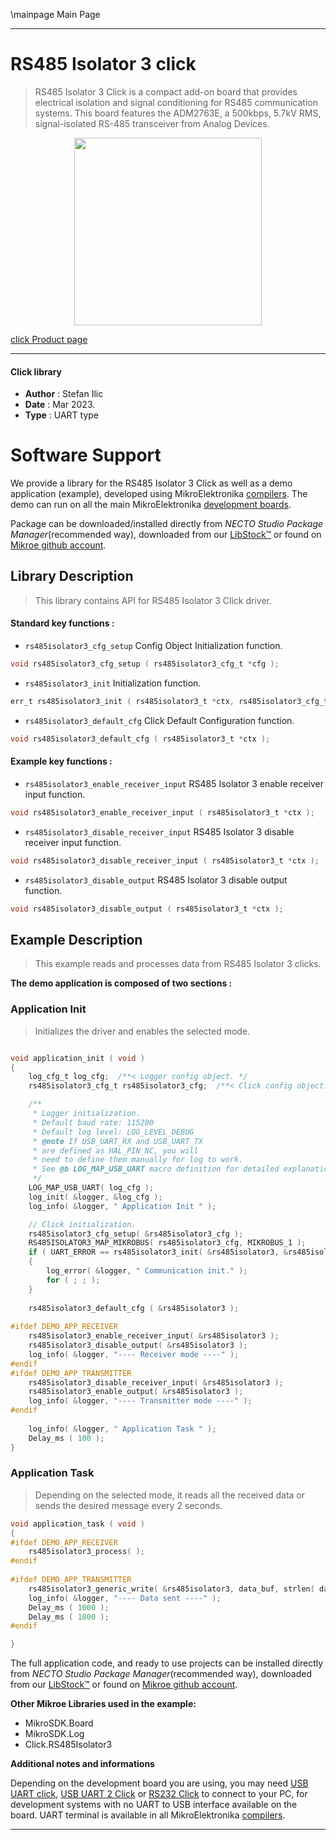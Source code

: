 \mainpage Main Page

---
# RS485 Isolator 3 click

> RS485 Isolator 3 Click is a compact add-on board that provides electrical isolation and signal conditioning for RS485 communication systems. This board features the ADM2763E, a 500kbps, 5.7kV RMS, signal-isolated RS-485 transceiver from Analog Devices.

<p align="center">
  <img src="https://download.mikroe.com/images/click_for_ide/rs485isolator3_click.png" height=300px>
</p>

[click Product page](https://www.mikroe.com/rs485-isolator-3-click)

---


#### Click library

- **Author**        : Stefan Ilic
- **Date**          : Mar 2023.
- **Type**          : UART type


# Software Support

We provide a library for the RS485 Isolator 3 Click
as well as a demo application (example), developed using MikroElektronika
[compilers](https://www.mikroe.com/necto-studio).
The demo can run on all the main MikroElektronika [development boards](https://www.mikroe.com/development-boards).

Package can be downloaded/installed directly from *NECTO Studio Package Manager*(recommended way), downloaded from our [LibStock&trade;](https://libstock.mikroe.com) or found on [Mikroe github account](https://github.com/MikroElektronika/mikrosdk_click_v2/tree/master/clicks).

## Library Description

> This library contains API for RS485 Isolator 3 Click driver.

#### Standard key functions :

- `rs485isolator3_cfg_setup` Config Object Initialization function.
```c
void rs485isolator3_cfg_setup ( rs485isolator3_cfg_t *cfg );
```

- `rs485isolator3_init` Initialization function.
```c
err_t rs485isolator3_init ( rs485isolator3_t *ctx, rs485isolator3_cfg_t *cfg );
```

- `rs485isolator3_default_cfg` Click Default Configuration function.
```c
void rs485isolator3_default_cfg ( rs485isolator3_t *ctx );
```

#### Example key functions :

- `rs485isolator3_enable_receiver_input` RS485 Isolator 3 enable receiver input function.
```c
void rs485isolator3_enable_receiver_input ( rs485isolator3_t *ctx );
```

- `rs485isolator3_disable_receiver_input` RS485 Isolator 3 disable receiver input function.
```c
void rs485isolator3_disable_receiver_input ( rs485isolator3_t *ctx );
```

- `rs485isolator3_disable_output` RS485 Isolator 3 disable output function.
```c
void rs485isolator3_disable_output ( rs485isolator3_t *ctx );
```

## Example Description

> This example reads and processes data from RS485 Isolator 3 clicks.

**The demo application is composed of two sections :**

### Application Init

> Initializes the driver and enables the selected mode.

```c

void application_init ( void ) 
{
    log_cfg_t log_cfg;  /**< Logger config object. */
    rs485isolator3_cfg_t rs485isolator3_cfg;  /**< Click config object. */

    /** 
     * Logger initialization.
     * Default baud rate: 115200
     * Default log level: LOG_LEVEL_DEBUG
     * @note If USB_UART_RX and USB_UART_TX 
     * are defined as HAL_PIN_NC, you will 
     * need to define them manually for log to work. 
     * See @b LOG_MAP_USB_UART macro definition for detailed explanation.
     */
    LOG_MAP_USB_UART( log_cfg );
    log_init( &logger, &log_cfg );
    log_info( &logger, " Application Init " );

    // Click initialization.
    rs485isolator3_cfg_setup( &rs485isolator3_cfg );
    RS485ISOLATOR3_MAP_MIKROBUS( rs485isolator3_cfg, MIKROBUS_1 );
    if ( UART_ERROR == rs485isolator3_init( &rs485isolator3, &rs485isolator3_cfg ) ) 
    {
        log_error( &logger, " Communication init." );
        for ( ; ; );
    }
    
    rs485isolator3_default_cfg ( &rs485isolator3 );
    
#ifdef DEMO_APP_RECEIVER
    rs485isolator3_enable_receiver_input( &rs485isolator3 );
    rs485isolator3_disable_output( &rs485isolator3 );
    log_info( &logger, "---- Receiver mode ----" );
#endif 
#ifdef DEMO_APP_TRANSMITTER
    rs485isolator3_disable_receiver_input( &rs485isolator3 );
    rs485isolator3_enable_output( &rs485isolator3 );    
    log_info( &logger, "---- Transmitter mode ----" );
#endif
    
    log_info( &logger, " Application Task " );
    Delay_ms ( 100 );
}

```

### Application Task

> Depending on the selected mode, it reads all the received data or sends the desired message
 every 2 seconds.

```c
void application_task ( void ) 
{
#ifdef DEMO_APP_RECEIVER
    rs485isolator3_process( );
#endif    
    
#ifdef DEMO_APP_TRANSMITTER
    rs485isolator3_generic_write( &rs485isolator3, data_buf, strlen( data_buf ) );
    log_info( &logger, "---- Data sent ----" );
    Delay_ms ( 1000 );
    Delay_ms ( 1000 );
#endif    

}
```

The full application code, and ready to use projects can be installed directly from *NECTO Studio Package Manager*(recommended way), downloaded from our [LibStock&trade;](https://libstock.mikroe.com) or found on [Mikroe github account](https://github.com/MikroElektronika/mikrosdk_click_v2/tree/master/clicks).

**Other Mikroe Libraries used in the example:**

- MikroSDK.Board
- MikroSDK.Log
- Click.RS485Isolator3

**Additional notes and informations**

Depending on the development board you are using, you may need
[USB UART click](https://www.mikroe.com/usb-uart-click),
[USB UART 2 Click](https://www.mikroe.com/usb-uart-2-click) or
[RS232 Click](https://www.mikroe.com/rs232-click) to connect to your PC, for
development systems with no UART to USB interface available on the board. UART
terminal is available in all MikroElektronika
[compilers](https://shop.mikroe.com/compilers).

---
